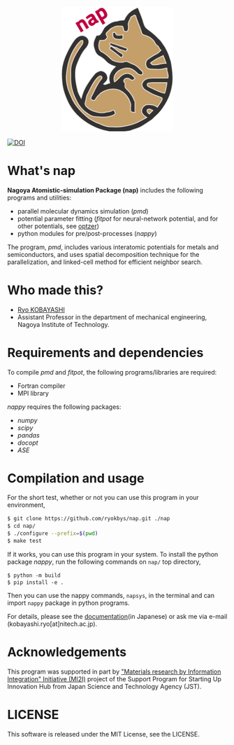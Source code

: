 <p align="center">
  <img width="256" src="mkdocs/docs/figs/logo_nap_256.png">
</p>

[![DOI](https://zenodo.org/badge/20047602.svg)](https://zenodo.org/badge/latestdoi/20047602)

# What's nap
**Nagoya Atomistic-simulation Package (nap)** includes the following programs and utilities:
- parallel molecular dynamics simulation (*pmd*)
- potential parameter fitting (*fitpot* for neural-network potential, and for other potentials, see [optzer](https://github.com/ryokbys/optzer))
- python modules for pre/post-processes (*nappy*)

The program, *pmd*, includes various interatomic potentials for metals and semiconductors,
and uses spatial decomposition technique for the parallelization, and linked-cell method for efficient neighbor search.

# Who made this?
* [Ryo KOBAYASHI](http://ryokbys.web.nitech.ac.jp/index.html)
* Assistant Professor in the department of mechanical engineering, Nagoya Institute of Technology.

# Requirements and dependencies

To compile *pmd* and *fitpot*, the following programs/libraries are required:

- Fortran compiler
- MPI library

*nappy* requires the following packages:

- *numpy*
- *scipy*
- *pandas*
- *docopt*
- *ASE*


# Compilation and usage

For the short test, whether or not you can use this program in your environment,

```bash
$ git clone https://github.com/ryokbys/nap.git ./nap
$ cd nap/
$ ./configure --prefix=$(pwd)
$ make test
```

If it works, you can use this program in your system.
To install the python package *nappy*, run the following commands on `nap/` top directory,

```shell
$ python -m build
$ pip install -e .
```

Then you can use the nappy commands, `napsys`, in the terminal and can import `nappy` package in python programs.

For details, please see the [documentation](http://ryokbys.web.nitech.ac.jp/contents/nap_doc_jp)(in Japanese) or ask me via e-mail (kobayashi.ryo[at]nitech.ac.jp).

# Acknowledgements
This program was supported in part by ["Materials research by Information Integration" Initiative (MI2I)](http://www.nims.go.jp/MII-I/) project of the Support Program for Starting Up Innovation Hub from Japan Science and Technology Agency (JST).


# LICENSE
This software is released under the MIT License, see the LICENSE.

